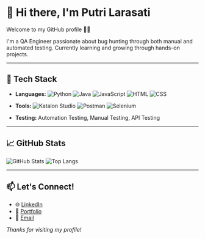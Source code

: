 # 👋 Hi there, I'm Putri Larasati

Welcome to my GitHub profile 👨‍💻

I'm a QA Engineer passionate about bug hunting through both manual and automated testing. Currently learning and growing through hands-on projects.

---

## 🔧 Tech Stack

- **Languages:**
  ![Python](https://img.shields.io/badge/-Python-3776AB?logo=python&logoColor=white&style=flat)
  ![Java](https://img.shields.io/badge/-Java-007396?logo=java&logoColor=white&style=flat)
  ![JavaScript](https://img.shields.io/badge/-JavaScript-F7DF1E?logo=javascript&logoColor=black&style=flat)
  ![HTML](https://img.shields.io/badge/-HTML-E34F26?logo=html5&logoColor=white&style=flat)
  ![CSS](https://img.shields.io/badge/-CSS-1572B6?logo=css3&logoColor=white&style=flat)

- **Tools:**
  ![Katalon Studio](https://img.shields.io/badge/Katalon_Studio-32B44A?style=flat)
  ![Postman](https://img.shields.io/badge/-Postman-FF6C37?logo=postman&logoColor=white&style=flat)
  ![Selenium](https://img.shields.io/badge/-Selenium-43B02A?logo=selenium&logoColor=white&style=flat)


- **Testing:** Automation Testing, Manual Testing, API Testing

---

## 📈 GitHub Stats
![GitHub Stats](https://github-readme-stats.vercel.app/api?username=putrilarasxx&show_icons=true&theme=default)
![Top Langs](https://github-readme-stats.vercel.app/api/top-langs/?username=putrilarasxx&layout=compact)

---

## 📫 Let's Connect!
- 🌐 [LinkedIn](https://linkedin.com/in/putrilarasxx)
- 💼 [Portfolio](https://putrilarasxx.github.io/portfolio/)
- 📩 [Email](mailto:putrilarasati440@gmail.com)

_Thanks for visiting my profile!_
